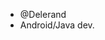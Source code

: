 - @Delerand
- Android/Java dev.

<!---
Delerand/Delerand is a ✨ special ✨ repository because its `README.md` (this file) appears on your GitHub profile.
You can click the Preview link to take a look at your changes.
--->
